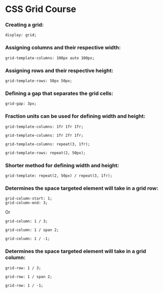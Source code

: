 # CSS Grid Course
### Creating a grid:
~~~
display: grid;
~~~

### Assigning columns and their respective width:
~~~
grid-template-columns: 100px auto 100px;
~~~

### Assigning rows and their respective height:
~~~
grid-template-rows: 50px 50px;
~~~

### Defining a gap that separates the grid cells:
~~~
grid-gap: 3px;
~~~

### Fraction units can be used for defining width and height:
~~~
grid-template-columns: 1fr 1fr 1fr;
~~~
~~~
grid-template-columns: 1fr 2fr 1fr;
~~~
~~~
grid-template-columns: repeat(3, 1fr);
~~~
~~~
grid-template-rows: repeat(2, 50px);
~~~
### Shorter method for defining width and height:
~~~
grid-template: repeat(2, 50px) / repeat(3, 1fr);
~~~
### Determines the space targeted element will take in a grid row:
~~~
grid-column-start: 1;
grid-column-end: 3;
~~~
Or
~~~
grid-column: 1 / 3;
~~~
~~~
grid-column: 1 / span 2;
~~~
~~~
grid-column: 1 / -1;
~~~
### Determines the space targeted element will take in a grid column:
~~~
grid-row: 1 / 3;
~~~
~~~
grid-row: 1 / span 2;
~~~
~~~
grid-row: 1 / -1;
~~~
